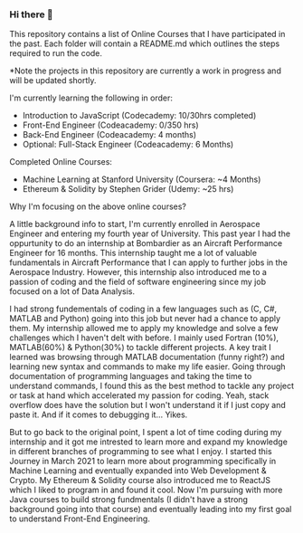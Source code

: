### Hi there 👋
This repository contains a list of Online Courses that I have participated in the past. Each folder will contain a README.md which outlines the steps required to run the code.

*Note the projects in this repository are currently a work in progress and will be updated shortly.

I'm currently learning the following in order:
  - Introduction to JavaScript (Codecademy: 10/30hrs completed) 
  - Front-End Engineer (Codeacademy: 0/350 hrs)
  - Back-End Engineer (Codeacademy: 4 months)
  - Optional: Full-Stack Engineer (Codeacademy: 6 Months) 

Completed Online Courses:
  - Machine Learning at Stanford University (Coursera: ~4 Months)
  - Ethereum & Solidity by Stephen Grider (Udemy: ~25 hrs)

Why I'm focusing on the above online courses?
 
A little background info to start, I'm currently enrolled in Aerospace Engineer and entering my fourth year of University. This past year I had the oppurtunity to do an internship at Bombardier as an Aircraft Performance Engineer for 16 months. This internship taught me a lot of valuable fundamentals in Aircraft Performance that I can apply to further jobs in the Aerospace Industry. However, this internship also introduced me to a passion of coding and the field of software engineering since my job focused on a lot of Data Analysis. 

I had strong fundementals of coding in a few languages such as (C, C#, MATLAB and Python) going into this job but never had a chance to apply them. My internship allowed me to apply my knowledge and solve a few challenges which I haven't delt with before. I mainly used Fortran (10%), MATLAB(60%) & Python(30%) to tackle different projects. A key trait I learned was browsing through MATLAB documentation (funny right?) and learning new syntax and commands to make my life easier. Going through documentation of programming languages and taking the time to understand commands, I found this as the best method to tackle any project or task at hand which accelerated my passion for coding. Yeah, stack overflow does have the solution but I won't understand it if I just copy and paste it. And if it comes to debugging it... Yikes. 

But to go back to the original point, I spent a lot of time coding during my internship and it got me intrested to learn more and expand my knowledge in different branches of programming to see what I enjoy. I started this Journey in March 2021 to learn more about programming specifically in Machine Learning and eventually expanded into Web Development & Crypto. My Ethereum & Solidity course also introduced me to ReactJS which I liked to program in and found it cool. Now I'm pursuing with more Java courses to build strong fundmentals (I didn't have a strong background going into that course) and eventually leading into my first goal to understand Front-End Engineering.

<!--
**MiklosDennis/MiklosDennis** is a ✨ _special_ ✨ repository because its `README.md` (this file) appears on your GitHub profile.

Here are some ideas to get you started:

- 🔭 I’m currently working on ...
- 🌱 I’m currently learning ...
- 👯 I’m looking to collaborate on ...
- 🤔 I’m looking for help with ...
- 💬 Ask me about ...
- 📫 How to reach me: ...
- 😄 Pronouns: ...
- ⚡ Fun fact: ...
-->
